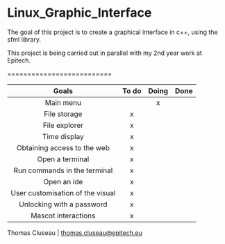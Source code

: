 # Linux_Graphic_Interface

The goal of this project is to create a graphical interface in c++, using the sfml library.

This project is being carried out in parallel with my 2nd year work at Epitech.

==========================

|              Goals                | To do | Doing | Done |
|:---------------------------------:|:-----:|:-----:|:----:|
| Main menu                         |       | x     |      |
| File storage                      | x     |       |      |
| File explorer                     | x     |       |      |
| Time display                      | x     |       |      |
| Obtaining access to the web       | x     |       |      |
| Open a terminal                   | x     |       |      |
| Run commands in the terminal      | x     |       |      |
| Open an ide                       | x     |       |      |
| User customisation of the visual  | x     |       |      |
| Unlocking with a password         | x     |       |      |
| Mascot interactions               | x     |       |      |

Thomas Cluseau | 
thomas.cluseau@epitech.eu
